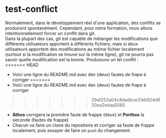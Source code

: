 # test-conflict  
Normalement, dans le développement réel d'une application, des conflits se produiront spontanément. Cependant, pour notre formation, nous allons intentionnellement forcer un conflit dans git.  
Dans la plupart des cas, git est capable de mélanger les modifications que différents utilisateurs apportent à différents fichiers, mais si deux utilisateurs apportent des modifications au même fichier localement (surtout si la modification se trouve sur la même ligne), git ne pourra pas savoir quelle modification est la bonne. Produisons un tel conflit :  
<<<<<<< HEAD
- Voici une ligne du README.md avec dex (deux) fautes de frape à corriger
=======
- Voici une ligne du README.md avec dex (deux) fautes de frape à corriger  
>>>>>>> 29af252a04c8dadbce31eb924d620ea2edaa5085
- **Athos** corrigera la première faute de frappe (deux) et **Porthos** la seconde (fautes de frappe)   
- Chacun va faire un clone du repositoire et corriger sa faute de frappe localement, puis essayer de faire un `push` du changement. 

